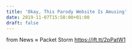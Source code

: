 ```yaml
---
title: 'Okay, This Parody Website Is Amusing'
date: 2019-11-07T15:58:00+01:00
draft: false
---
```


  
  
from News ≈ Packet Storm https://ift.tt/2pPatW1